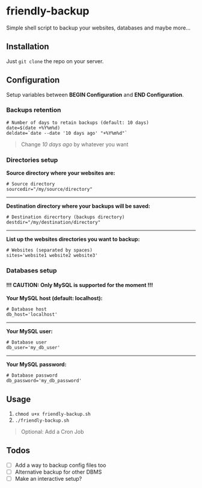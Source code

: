 # friendly-backup
Simple shell script to backup your websites, databases and maybe more...

## Installation

Just `git clone` the repo on your server.

## Configuration

Setup variables between __BEGIN Configuration__ and __END Configuration__.

### Backups retention

```shell
# Number of days to retain backups (default: 10 days)
date=$(date +%Y%m%d)
deldate=`date --date '10 days ago' "+%Y%m%d"`
```
> Change *10 days ago* by whatever you want

### Directories setup

__Source directory where your websites are:__  
```shell
# Source directory
sourcedir="/my/source/directory"
```

-----

__Destination directory where your backups will be saved:__ 
```shell
# Destination direcrtory (backups directory)
destdir="/my/destination/directory"
```

-----

__List up the websites directories you want to backup:__
```shell
# Websites (separated by spaces)
sites='website1 website2 website3'
```

### Databases setup

#### !!! CAUTION: Only MySQL is supported for the moment !!!

__Your MySQL host (default: localhost):__
```shell 
# Database host
db_host='localhost'
```

-----

__Your MySQL user:__  
```shell
# Database user
db_user='my_db_user'
```

-----

__Your MySQL password:__  
```shell
# Database password
db_password='my_db_password'
```

## Usage

1) `chmod u+x friendly-backup.sh`
2) `./friendly-backup.sh`

> Optional: Add a Cron Job

## Todos
 - [ ] Add a way to backup config files too
 - [ ] Alternative backup for other DBMS
 - [ ] Make an interactive setup?
